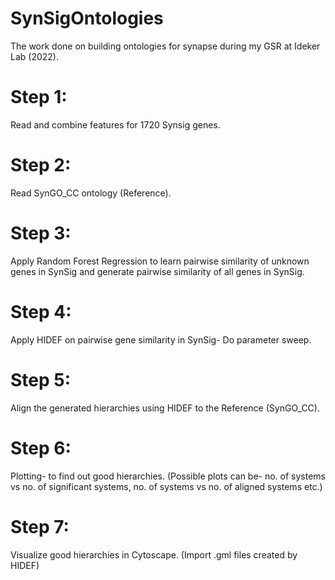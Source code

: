 # SynSigOntologies
The work done on building ontologies for synapse during my GSR at Ideker Lab (2022). 
# Step 1: 
Read and combine features for 1720 Synsig genes.

# Step 2:
Read SynGO_CC ontology (Reference).

# Step 3:
Apply Random Forest Regression to learn pairwise similarity of unknown genes in SynSig and generate pairwise similarity of all genes in SynSig.

# Step 4:
Apply HIDEF on pairwise gene similarity in SynSig- Do parameter sweep.

# Step 5:
Align the generated hierarchies using HIDEF to the Reference (SynGO_CC).

# Step 6:
Plotting- to find out good hierarchies. (Possible plots can be- no. of systems vs no. of significant systems, no. of systems vs no. of aligned systems etc.)

# Step 7:
Visualize good hierarchies in Cytoscape. (Import .gml files created by HIDEF)
